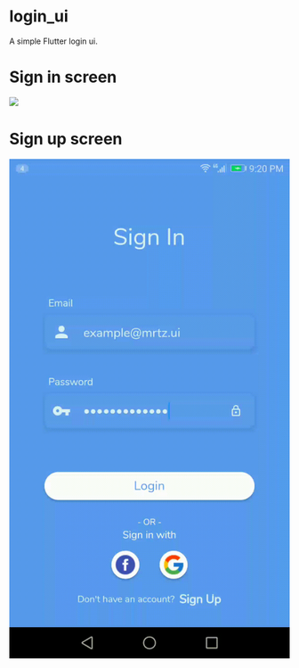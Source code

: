 # login_ui

A simple Flutter login ui.

# Sign in screen
![](screenshots/loginui.gif)

# Sign up screen
![](screenshots/loginui2.gif)